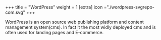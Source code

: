+++
title = "WordPress"
weight = 1
[extra]
icon ="./wordpress-svgrepo-com.svg"
+++

WordPress is an open source web publishing platform and content management system(cms).
In fact it the most widly deployed cms and is often used for landing pages and
E-commerce.



